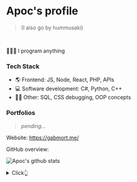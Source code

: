 # Apoc's profile

> (I also go by hummusaki)
<br>

👨🏻‍💻 I program anything

### Tech Stack

- 🌎 Frontend: JS, Node, React, PHP, APIs
- 💻 Software development: C#, Python, C++
- 🤷‍♂️ Other: SQL, CSS debugging, OOP concepts

### Portfolios

> *pending...*

Website: https://gabmort.me/

GitHub overview:

![Apoc's github stats](https://github-readme-stats.vercel.app/api?username=EtanoloYT&show_icons=true&theme=dracula&hide=stars)

<details>
  <summary>Click👆</summary>
  <pre>
  🚙
  </pre>
</details>
